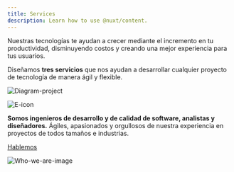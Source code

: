 ```yaml
---
title: Services
description: Learn how to use @nuxt/content.
---
```


<!-- Hero Services -->
<column id="body-index__hero-services" mode="normal">

<block>

<hero-services>

<template v-slot:side-a>

![LKMX](./img/collage-full.png)

</template>

<template v-slot:side-b>

servicios.txt

# Servicios

Desarrollamos plataformas resilientes, intuitivas y seguras para negocios de todos los tamaños.

</template>

</hero-services>

</block>

</column>
















<!-- Rubbon -->

<column id="body-index__services-rubbon" mode="full">

<block>

Nuestras tecnologías te ayudan a crecer mediante el incremento en tu productividad, disminuyendo costos y creando una mejor experiencia para tus usuarios.

</block>

</column>










<!-- Services Cubes Title -->
<column id="body-index__services-cubes-title" mode="full">

<block>

Diseñamos **tres servicios** que nos ayudan a desarrollar cualquier proyecto de tecnología 
de manera ágil y flexible.

</block>

</column>










<!-- Services Diagram  -->
<column id="body-index__services-diagram" mode="full">

<block>

![Diagram-project](./img/diagram-project-full.png)

</block>

</column>










<!-- Services Cubes -->
<column id="body-index__services-cubes" mode="full" number="3" number-m="2" number-s="1">

<block> 

<btn-services url="/discovery">

<template v-slot:btn-services-title>

#### Discovery

</template>

<template v-slot:btn-services-description>

Nuestras soluciones comienzan mediante el estudio previo de los retos y los objetivos por cumplir. Este será el punto de inicio para el éxito del proyecto.

</template>

<template v-slot:btn-services-image>

![Arrow](./img/arrow-right-blue.svg)

</template>

</btn-services>

</block>

<block>

<btn-services url="/application-development">

<template v-slot:btn-services-title>

#### Application <br> Development

</template>

<template v-slot:btn-services-description>

Con base en lo que descubrimos, creamos increíbles experiencias web y móviles que involucran manejo de datos, big data, blockchain e inteligencia artificial.

</template>

<template v-slot:btn-services-image>

![Arrow](./img/arrow-right-blue.svg)

</template>

</btn-services>

</block>

<block>

<btn-services url="/application-maintenance-support">

<template v-slot:btn-services-title>

#### Application <br> Maintenance & Support

</template>

<template v-slot:btn-services-description>

Al final del desarrollo ofrecemos servicios de mantenimiento y soporte para una estabilización y transferencia exitosa <br>
de la plataforma.

</template>

<template v-slot:btn-services-image>

![Arrow](./img/arrow-right-blue.svg)

</template>

</btn-services>

</block>

</column>

















<!-- Who we are -->
<column id="body-index__who-we-are-services" mode="full">

<block id="who-we-are-description">

![E-icon](./img/e-letter.png)

**Somos ingenieros de desarrollo y de calidad de software, analistas y diseñadores.** Ágiles, apasionados y orgullosos de nuestra experiencia en proyectos de todos tamaños e industrias. 

[Hablemos]()

</block>

<block id="who-we-are-image">

![Who-we-are-image](./img/collage-lets-talk.png)

</block>

</column>
